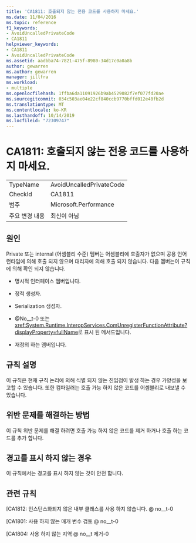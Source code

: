```yaml
---
title: 'CA1811: 호출되지 않는 전용 코드를 사용하지 마세요.'
ms.date: 11/04/2016
ms.topic: reference
f1_keywords:
- AvoidUncalledPrivateCode
- CA1811
helpviewer_keywords:
- CA1811
- AvoidUncalledPrivateCode
ms.assetid: aadbba74-7821-475f-8980-34d17c0a0a8b
author: gewarren
ms.author: gewarren
manager: jillfra
ms.workload:
- multiple
ms.openlocfilehash: 1ffba6da11091926b9ab4529082f7ef077fd20ae
ms.sourcegitcommit: 034c503ae04e22cf840ccb9770bffd012e40fb2d
ms.translationtype: MT
ms.contentlocale: ko-KR
ms.lasthandoff: 10/14/2019
ms.locfileid: "72309747"
---
```

# <a name="ca1811-avoid-uncalled-private-code"></a>CA1811: 호출되지 않는 전용 코드를 사용하지 마세요.

|||
|-|-|
|TypeName|AvoidUncalledPrivateCode|
|CheckId|CA1811|
|범주|Microsoft.Performance|
|주요 변경 내용|최신이 아님|

## <a name="cause"></a>원인
Private 또는 internal (어셈블리 수준) 멤버는 어셈블리에 호출자가 없으며 공용 언어 런타임에 의해 호출 되지 않으며 대리자에 의해 호출 되지 않습니다. 다음 멤버는이 규칙에 의해 확인 되지 않습니다.

- 명시적 인터페이스 멤버입니다.

- 정적 생성자.

- Serialization 생성자.

- @No__t-0 또는 <xref:System.Runtime.InteropServices.ComUnregisterFunctionAttribute?displayProperty=fullName>로 표시 된 메서드입니다.

- 재정의 하는 멤버입니다.

## <a name="rule-description"></a>규칙 설명
이 규칙은 현재 규칙 논리에 의해 식별 되지 않는 진입점이 발생 하는 경우 가양성을 보고할 수 있습니다. 또한 컴파일러는 호출 가능 하지 않은 코드를 어셈블리로 내보낼 수 있습니다.

## <a name="how-to-fix-violations"></a>위반 문제를 해결하는 방법
이 규칙 위반 문제를 해결 하려면 호출 가능 하지 않은 코드를 제거 하거나 호출 하는 코드를 추가 합니다.

## <a name="when-to-suppress-warnings"></a>경고를 표시 하지 않는 경우
이 규칙에서는 경고를 표시 하지 않는 것이 안전 합니다.

## <a name="related-rules"></a>관련 규칙
[CA1812: 인스턴스화되지 않은 내부 클래스를 사용 하지 않습니다. @ no__t-0

[CA1801: 사용 하지 않는 매개 변수 검토 @ no__t-0

[CA1804: 사용 하지 않는 지역 @ no__t 제거-0